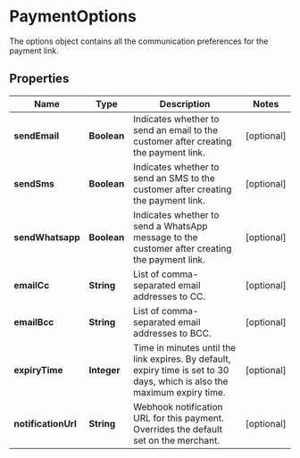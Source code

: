 

# PaymentOptions

The options object contains all the communication preferences for the payment link.

## Properties

| Name | Type | Description | Notes |
|------------ | ------------- | ------------- | -------------|
|**sendEmail** | **Boolean** | Indicates whether to send an email to the customer after creating the payment link. |  [optional] |
|**sendSms** | **Boolean** | Indicates whether to send an SMS to the customer after creating the payment link. |  [optional] |
|**sendWhatsapp** | **Boolean** | Indicates whether to send a WhatsApp message to the customer after creating the payment link. |  [optional] |
|**emailCc** | **String** | List of comma-separated email addresses to CC. |  [optional] |
|**emailBcc** | **String** | List of comma-separated email addresses to BCC. |  [optional] |
|**expiryTime** | **Integer** | Time in minutes until the link expires. By default, expiry time is set to 30 days, which is also the maximum expiry time. |  [optional] |
|**notificationUrl** | **String** | Webhook notification URL for this payment. Overrides the default set on the merchant. |  [optional] |



